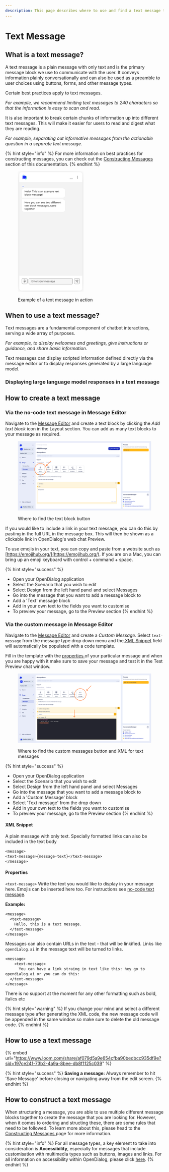 ```yaml
---
description: This page describes where to use and find a text message type
---
```


# Text Message

## What is a text message?

A text message is a plain message with only text and is the primary message block we use to communicate with the user. It conveys information plainly conversationally and can also be used as a preamble to user choices using buttons, forms, and other message types. &#x20;

Certain best practices apply to text messages.&#x20;

_For example, we recommend limiting text messages to 240 characters so that the information is easy to scan and read._

It is also important to break certain chunks of information up into different text messages. This will make it easier for users to read and digest what they are reading.&#x20;

_For example, separating out informative messages from the actionable question in a separate text message._

{% hint style="info" %}
For more information on best practices for constructing messages, you can check out the [Constructing Messages ](../constructing-messages.md)section of this documentation.
{% endhint %}

<figure><img src="../../../.gitbook/assets/Screenshot 2024-06-04 at 10.14.39.png" alt="" width="209"><figcaption><p>Example of a text message in action</p></figcaption></figure>

## When to use a text message?

Text messages are a fundamental component of chatbot interactions, serving a wide array of purposes.&#x20;

_For example, to display welcomes and greetings, give instructions or guidance, and share basic information._

Text messages can display scripted information defined directly via the message editor or to display responses generated by a large language model.&#x20;

### Displaying large language model responses in a text message



## How to create a text message

### Via the no-code text message in Message Editor

Navigate to the [Message Editor](../message-editor.md) and create a text block by clicking the _Add text block_ icon in the Layout section. You can add as many text blocks to your message as required.&#x20;

<figure><img src="../../../.gitbook/assets/Group 2 (2).png" alt=""><figcaption><p>Where to find the text block button </p></figcaption></figure>

If you would like to include a link in your text message, you can do this by pasting in the full URL in the message box. This will then be shown as a clickable link in OpenDialog's web chat Preview.

To use emojis in your text, you can copy and paste from a website such as [https://emojihub.org/](https://emojihub.org/). If you are on a Mac, you can bring up an emoji keyboard with control + command + space.

{% hint style="success" %}
* Open your OpenDialog application
* Select the Scenario that you wish to edit
* Select Design from the left hand panel and select Messages
* Go into the message that you want to add a message block to
* Add a 'Text' message block
* Add in your own text to the fields you want to customise
* To preview your message, go to the Preview section
{% endhint %}

### Via the custom message in Message Editor

Navigate to the [Message Editor](../message-editor.md) and create a _Custom Message._ Select `text-message` from the message type drop down menu and the[ XML Snippet](text-message.md#xml-snippet) field will automatically be populated with a code template.

Fill in the template with the [properties ](text-message.md#properties)of your particular message and when you are happy with it make sure to save your message and test it in the Test Preview chat window.&#x20;

<figure><img src="../../../.gitbook/assets/Group 3 (1).png" alt=""><figcaption><p>Where to find the custom messages button and XML for text messages</p></figcaption></figure>

{% hint style="success" %}
* Open your OpenDialog application
* Select the Scenario that you wish to edit
* Select Design from the left hand panel and select Messages
* Go into the message that you want to add a message block to
* Add a 'Custom Message' block
* Select 'Text message' from the drop down
* Add in your own text to the fields you want to customise
* To preview your message, go to the Preview section
{% endhint %}

#### XML Snippet

A plain message with only text. Specially formatted links can also be included in the text body

```
<message>
<text-message>{message-text}</text-message>
</message>
```

#### Properties

`<text-message>` Write the text you would like to display in your message here. Emojis can be inserted here too. For instructions see [no-code text message](text-message.md#via-the-no-code-text-message-in-message-editor).

**Example:**

```
<message>
  <text-message> 
    Hello, this is a text message.
  </text-message>
</message>

```

Messages can also contain URLs in the text - that will be linkified. Links like `opendialog.ai` in the message text will be turned to links.

```
<message>
    <text-message> 
      You can have a link straing in text like this: hey go to opendialog.ai or you can do this:
  </text-message>
</message>
```

There is no support at the moment for any other formatting such as bold, italics etc

{% hint style="warning" %}
If you change your mind and select a different message type after generating the XML code, the new message code will be appended in the same window so make sure to delete the old message code.
{% endhint %}

## How to use a text message

{% embed url="https://www.loom.com/share/af079d5a9e654cfba90bedbcc935df9e?sid=197ce241-73b2-4a9a-8bee-db8f1125c039" %}

{% hint style="success" %}
**Saving a message:** Always remember to hit 'Save Message' before closing or navigating away from the edit screen.
{% endhint %}

## How to construct a text message

When structuring a message, you are able to use multiple different message blocks together to create the message that you are looking for. However, when it comes to ordering and structing these, there are some rules that need to be followed. To learn more about this, please head to the [Constructing Messages ](../constructing-messages.md)page for more information.

{% hint style="info" %}
For all message types, a key element to take into consideration is **Accessibility**, especially for messages that include customisation with multimedia types such as buttons, images and links. For all information on accessibility within OpenDialog, please click [here](../../designing-accessible-chatbots.md).
{% endhint %}
